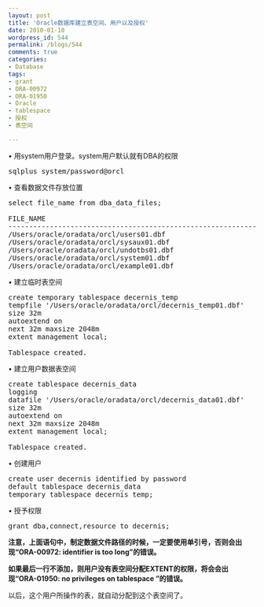 ```yaml
---
layout: post
title: 'Oracle数据库建立表空间、用户以及授权'
date: 2010-01-10
wordpress_id: 544
permalink: /blogs/544
comments: true
categories:
- Database
tags:
- grant
- ORA-00972
- ORA-01950
- Oracle
- tablespace
- 授权
- 表空间

---
```

• 用system用户登录。system用户默认就有DBA的权限
<pre class="prettyprint linenums">
sqlplus system/password@orcl
</pre>

• 查看数据文件存放位置
<pre class="prettyprint linenums">
select file_name from dba_data_files;

FILE_NAME
--------------------------------------------------------------------------------
/Users/oracle/oradata/orcl/users01.dbf
/Users/oracle/oradata/orcl/sysaux01.dbf
/Users/oracle/oradata/orcl/undotbs01.dbf
/Users/oracle/oradata/orcl/system01.dbf
/Users/oracle/oradata/orcl/example01.dbf
</pre>

• 建立临时表空间
<pre class="prettyprint linenums">
create temporary tablespace decernis_temp
tempfile '/Users/oracle/oradata/orcl/decernis_temp01.dbf'
size 32m
autoextend on 
next 32m maxsize 2048m
extent management local;

Tablespace created.
</pre>

• 建立用户数据表空间
<pre class="prettyprint linenums">
create tablespace decernis_data
logging
datafile '/Users/oracle/oradata/orcl/decernis_data01.dbf'
size 32m 
autoextend on
next 32m maxsize 2048m
extent management local; 

Tablespace created.
</pre>

• 创建用户
<pre class="prettyprint linenums">
create user decernis identified by password
default tablespace decernis_data
temporary tablespace decernis_temp;
</pre>

• 授予权限
<pre class="prettyprint linenums">
grant dba,connect,resource to decernis;
</pre>

**注意，上面语句中，制定数据文件路径的时候，一定要使用单引号，否则会出现“ORA-00972: identifier is too long”的错误。**

**如果最后一行不添加，则用户没有表空间分配EXTENT的权限，将会会出现“ORA-01950: no privileges on tablespace <tablespace>”的错误。**

以后，这个用户所操作的表，就自动分配到这个表空间了。
